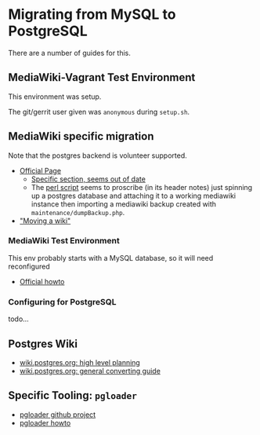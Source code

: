 # Migrating from MySQL to PostgreSQL

There are a number of guides for this.


## MediaWiki-Vagrant Test Environment

This environment was setup.

The git/gerrit user given was `anonymous` during `setup.sh`.


## MediaWiki specific migration

Note that the postgres backend is volunteer supported.

- [Official Page](https://www.mediawiki.org/wiki/Manual:PostgreSQL)
  - [Specific section, seems out of date](https://www.mediawiki.org/wiki/Manual:PostgreSQL#From_MySQL_to_PostgreSQL)
  - The [perl script](https://phabricator.wikimedia.org/source/mediawiki/browse/master/maintenance/postgres/mediawiki_mysql2postgres.pl) seems to proscribe (in its header notes) just spinning up a postgres database and attaching it to a working mediawiki instance then importing a mediawiki backup created with `maintenance/dumpBackup.php`.
- ["Moving a wiki"](https://www.mediawiki.org/wiki/Manual:Moving_a_wiki)

### MediaWiki Test Environment

This env probably starts with a MySQL database, so it will need reconfigured

- [Official howto](https://www.mediawiki.org/wiki/MediaWiki-Vagrant) 

### Configuring for PostgreSQL

todo...


## Postgres Wiki

- [wiki.postgres.org: high level planning](https://wiki.postgresql.org/wiki/How_to_make_a_proper_migration_from_MySQL_to_PostgreSQL)
- [wiki.postgres.org: general converting guide](https://wiki.postgresql.org/wiki/Converting_from_other_Databases_to_PostgreSQL)

## Specific Tooling: `pgloader`

- [pgloader github project](https://github.com/dimitri/pgloader)
- [pgloader howto](https://pgloader.io/howto/mysql.html)
